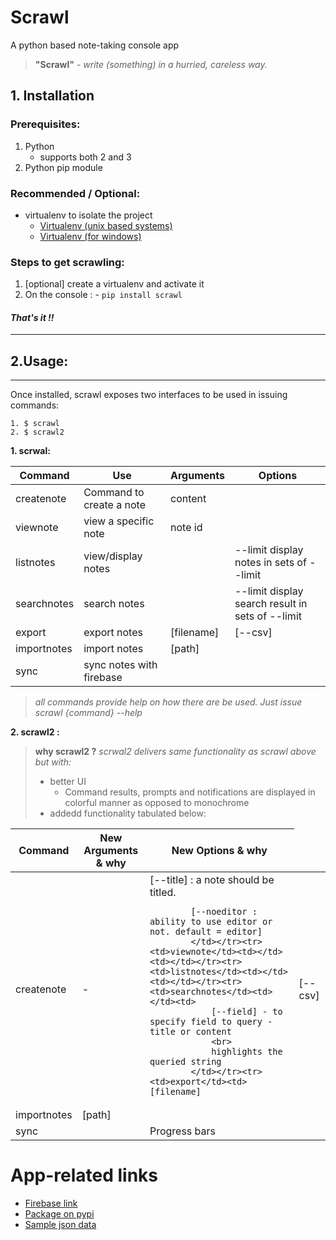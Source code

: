# **Scrawl**
A python based note-taking console app

> **"Scrawl"** - *write (something) in a hurried, careless way.*

## **1. Installation**
### Prerequisites:

 1. Python
    - supports both 2 and 3
 2. Python pip module

### Recommended / Optional:
 - virtualenv to isolate the project
    - [Virtualenv (unix based systems)](https://github.com/pypa/virtualenv)
    - [Virtualenv (for windows)](https://github.com/davidmarble/virtualenvwrapper-win)

### Steps to get scrawling:

1. [optional] create a virtualenv and activate it
2. On the console :
        - `pip install scrawl`

#### ***That's it !!***

----------

## **2.Usage:**
-----
Once installed, scrawl exposes two interfaces to be used in issuing commands:

    1. $ scrawl
    2. $ scrawl2
**1. scrwal:**
<table><thead><tr><th>Command</th><th>Use</th><th>Arguments</th><th>Options</th></tr></thead><tbody><tr><td>createnote</td><td>Command to create a note</td><td>content</td><td></td></tr><tr><td>viewnote</td><td>view a specific note</td><td>note id</td><td></td></tr><tr><td>listnotes</td><td>view/display notes</td><td></td><td>--limit
 display notes in sets of --limit</td></tr><tr><td>searchnotes</td><td>search notes</td><td></td><td>--limit
 display search result in sets of --limit</td></tr><tr><td>export</td><td>export notes</td><td>[filename]
</td><td>[--csv]</td></tr><tr><td>importnotes</td><td>import notes</td><td>[path]</td><td></td></tr><tr><td>sync</td><td>sync notes with firebase</td><td></td><td></td></tr></tbody></table>


> *all commands provide help on how there are be used.
> Just issue scrawl {command} --help*

**2. scrawl2 :**
>  **why scrawl2 ?**
>  *scrwal2 delivers same functionality as scrawl above but with:*
>  - better UI
>      + Command results, prompts and notifications are displayed in colorful manner as opposed to monochrome
>  - addedd functionality tabulated below:

<table><thead><tr><th>Command</th><th>New Arguments
 & why</th><th>New Options
 & why</th></tr></thead><tbody><tr><td>createnote</td><td>-</td><td>
            [--title] : a note should be titled.

            [--noeditor : ability to use editor or not. default = editor]
            </td></tr><tr><td>viewnote</td><td></td><td></td></tr><tr><td>listnotes</td><td></td><td></td></tr><tr><td>searchnotes</td><td></td><td>
                [--field] - to specify field to query - title or content
                <br>
                highlights the queried string
            </td></tr><tr><td>export</td><td>[filename]
</td><td>[--csv]</td></tr><tr><td>importnotes</td><td>[path]</td><td></td></tr><tr><td>sync</td><td></td><td>Progress bars</td></tr></tbody></table>

# App-related links
- [Firebase link ](https://bc-6-scrawl.firebaseio.com/)
- [Package on pypi](https://pypi.python.org/pypi/scrawl)
- [Sample json data](https://drive.google.com/file/d/0B8bTejAhLbuFQTdoSGpDalJsT3c/view?usp=sharing)